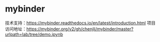 # mybinder

技术支持：https://mybinder.readthedocs.io/en/latest/introduction.html
项目访问地址：https://mybinder.org/v2/gh/chenjli/mybinder/master?urlpath=lab/tree/demo.ipynb
